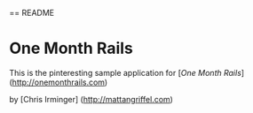 == README

# One Month Rails 

This is the pinteresting sample application for 
[*One Month Rails*] (http://onemonthrails.com)

 by [Chris Irminger] (http://mattangriffel.com)
 